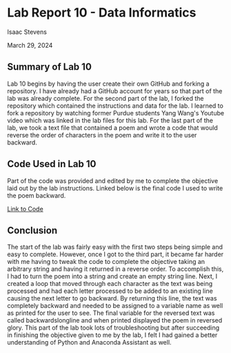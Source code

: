 # Lab Report 10 - Data Informatics

Isaac Stevens

March 29, 2024

## Summary of Lab 10
Lab 10 begins by having the user create their own GitHub and forking a repository. I have already had a GitHub account for years so that part of the lab was already complete. For the second part of the lab, I forked the repository which contained the instructions and data for the lab. I learned to fork a repository by watching former Purdue students Yang Wang's Youtube video which was linked in the lab files for this lab. For the last part of the lab, we took a text file that contained a poem and wrote a code that would reverse the order of characters in the poem and write it to the user backward.

## Code Used in Lab 10
Part of the code was provided and edited by me to complete the objective laid out by the lab instructions. Linked below is the final code I used to write the poem backward.

[Link to Code](https://github.com/Feffle/HEC-2109-2-Lab10/blob/main/BAE%20305%20Lab%2010.ipynb)

## Conclusion
The start of the lab was fairly easy with the first two steps being simple and easy to complete. However, once I got to the third part, it became far harder with me having to tweak the code to complete the objective taking an arbitrary string and having it returned in a reverse order. To accomplish this, I had to turn the poem into a string and create an empty string line. Next, I created a loop that moved through each character as the text was being processed and had each letter processed to be added to an existing line causing the next letter to go backward. By returning this line, the text was completely backward and needed to be assigned to a variable name as well as printed for the user to see. The final variable for the reversed text was called backwardslongline and when printed displayed the poem in reversed glory. This part of the lab took lots of troubleshooting but after succeeding in finishing the objective given to me by the lab, I felt I had gained a better understanding of Python and Anaconda Assistant as well.
